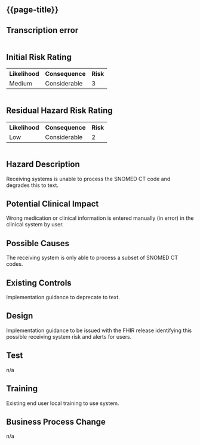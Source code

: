 ## {{page-title}}

## Transcription error

<div class="row">
  <div class="column">
  <h2>Initial Risk Rating</h2>
  <table class="assets">
      <tr>
        <th>Likelihood</th>
        <th>Consequence</th>
        <th>Risk</th>
      </tr>
      <tr>
        <td>Medium</td>
          <td>Considerable</td>
          <td class="risk3">3</td>
        </tr>
    </table>
  </div>
  <div class="column">
  <H2>Residual Hazard Risk Rating</H2>
<table class="assets">
      <tr>
        <th>Likelihood</th>
        <th>Consequence</th>
        <th>Risk</th>
      </tr>
      <tr>
        <td>Low</td>
        <td>Considerable</td>
        <td class="risk2">2</td>
      </tr>
    </table>
  </div>
</div>


## Hazard Description
Receiving systems is unable to process the SNOMED CT code and degrades this to text.

## Potential Clinical Impact
Wrong medication or clinical information is entered manually (in error) in the clinical system by user.

## Possible Causes
The receiving system is only able to process a subset of SNOMED CT codes.

## Existing Controls
Implementation guidance to deprecate to text.

## Design
Implementation guidance to be issued with the FHIR release identifying this possible receiving system risk and alerts for users.

## Test
n/a

## Training
Existing end user local training to use system.

## Business Process Change
n/a
